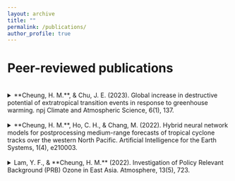 ```yaml
---
layout: archive
title: ""
permalink: /publications/
author_profile: true
---
```


# Peer-reviewed publications
<br>
<details>
<summary>**Cheung, H. M.**, & Chu, J. E. (2023). Global increase in destructive potential of extratropical transition events in response to greenhouse warming. npj Climate and Atmospheric Science, 6(1), 137.</summary>
<sub>
When tropical cyclones (TCs) move to the mid-latitudes, they oftentimes undergo extratropical transition (ET) by which they lose their symmetry and warm-core characteristics. Upon transforming into extratropical cyclones (ETCs), they tend to impact larger areas and thus larger populations. In light of the increased TC intensity due to global warming identified in previous studies, here we examine its effect on the frequency and destructiveness of ET events globally using a high-resolution fully coupled Earth System model (0.25° for atmosphere; 0.1° for ocean) prescribed with present-day, doubling, and quadrupling CO2 concentrations. Our findings indicate that ETCs originated from the tropics with higher destructiveness (indicated by integrated kinetic energy) become more frequent in response to greenhouse warming, although the number of ET events does not change significantly. The key factor in the change in the destructiveness of ETCs is the increase in wind speed and the high-wind area at ET. Despite the uncertainty in the Northern Hemisphere, our results underscore the necessity for climate resilience in the mid-latitudes against global warming.
</sub>
</details>
<br>

<details>
<summary>**Cheung, H. M.**, Ho, C. H., & Chang, M. (2022). Hybrid neural network models for postprocessing medium-range forecasts of tropical cyclone tracks over the western North Pacific. Artificial Intelligence for the Earth Systems, 1(4), e210003.</summary>
<sub>
Tropical cyclone (TC) track forecasts derived from dynamical models inherit their errors. In this study, a neural network (NN) algorithm was proposed for postprocessing TC tracks predicted by the Global Ensemble Forecast System (GEFS) for lead times of 2, 4, 5, and 6 days over the western North Pacific. The hybrid NN is a combination of three NN classes: 1) convolutional NN that extracts spatial features from GEFS fields; 2) multilayer perceptron, which processes TC positions predicted by GEFS; and 3) recurrent NN that handles information from previous time steps. A dataset of 204 TCs (6744 samples), which were formed from 1985 to 2019 (June–October) and survived for at least six days, was separated into various track patterns. TCs in each track pattern were distributed uniformly to validation and test dataset, in which each contained 10% TCs of the entire dataset, and the remaining 80% were allocated to the training dataset. Two NN architectures were developed, with and without a shortcut connection. Feature selection and hyperparameter tuning were performed to improve model performance. The results present that mean track error and dispersion could be reduced, particularly with the shortcut connection, which also corrected the systematic speed and direction bias of GEFS. Although a reduction in mean track error was not achieved by the NNs for every forecast lead time, improvement can be foreseen upon calibration for reducing overfitting, and the performance encourages further development in the present application.
</sub>
</details>
<br>

<details>
<summary>Lam, Y. F., & **Cheung, H. M.** (2022). Investigation of Policy Relevant Background (PRB) Ozone in East Asia. Atmosphere, 13(5), 723.</summary>
<sub>
The concept of Policy Relevant Background (PRB) ozone has emerged in recent years to address the air quality baseline on the theoretical limits of air pollution controls. In this study, the influence of Long-range Transport (LRT) of air pollutants from North America and the effect of Stratosphere-Troposphere Transport (STT) on PRB ozone was investigated using GEOS-Chem coupled WRF-CMAQ modelling system. Four distinct seasons in 2006 were simulated to understand better the seasonal and geographical impacts of these externalities on PRB ozone over East Asia (EA). Overall, the LRT impact from North America has been found to be ~0.54 ppbv, while the maximum impacts were found at the mountain stations with values of 2.3 ppbv, 3.3 ppbv, 2.3 ppbv, and 3.0 ppbv for January, April, July, and October, respectively. In terms of PRB ozone, the effect of STT has enhanced the surface background ozone by ~3.0 ppbv, with a maximum impact of 7.8 ppbv found in the northeastern part of East Asia (near Korea and Japan). Springtime (i.e., April) has the most vital STT signals caused by relatively cold weather and unstable atmospheric condition resulting from the transition of the monsoon season. The simulated PRB ozone based on the mean values of the maximum daily 8-h average (MDA8) is 53 ppbv for spring (April) and 22 ppbv for summer (July). Up to ~1.0 ppbv and ~2.2 ppbv of MDA8 ozone were attributed to LRT and STT, respectively. Among the selected cities, Beijing and Guangzhou have received the most substantial anthropogenic enhancement in MDA8 ozone in summer, ranging from 40.0 ppbv to 56.0 ppbv.
</sub>
</details>
